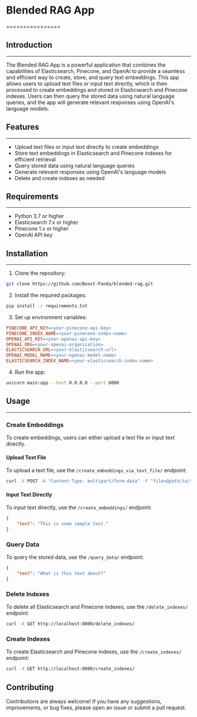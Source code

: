 # Blended RAG App
================

## Introduction
------------

The Blended RAG App is a powerful application that combines the capabilities of Elasticsearch, Pinecone, and OpenAI to provide a seamless and efficient way to create, store, and query text embeddings. This app allows users to upload text files or input text directly, which is then processed to create embeddings and stored in Elasticsearch and Pinecone indexes. Users can then query the stored data using natural language queries, and the app will generate relevant responses using OpenAI's language models.

## Features
--------

* Upload text files or input text directly to create embeddings
* Store text embeddings in Elasticsearch and Pinecone indexes for efficient retrieval
* Query stored data using natural language queries
* Generate relevant responses using OpenAI's language models
* Delete and create indexes as needed

## Requirements
------------

* Python 3.7 or higher
* Elasticsearch 7.x or higher
* Pinecone 1.x or higher
* OpenAI API key

## Installation
------------

1. Clone the repository:
```bash
git clone https://github.com/Boost-Panda/blended-rag.git
```
2. Install the required packages:
```bash
pip install -r requirements.txt
```
3. Set up environment variables:
```makefile
PINECONE_API_KEY=<your-pinecone-api-key>
PINECONE_INDEX_NAME=<your-pinecone-index-name>
OPENAI_API_KEY=<your-openai-api-key>
OPENAI_ORG=<your-openai-organization>
ELASTICSEARCH_URL=<your-elasticsearch-url>
OPENAI_MODEL_NAME=<your-openai-model-name>
ELASTICSEARCH_INDEX_NAME=<your-elasticsearch-index-name>
```
4. Run the app:
```bash
uvicorn main:app --host 0.0.0.0 --port 8000
```
## Usage
-----

### Create Embeddings

To create embeddings, users can either upload a text file or input text directly.

#### Upload Text File

To upload a text file, use the `/create_embeddings_via_text_file/` endpoint:
```bash
curl -X POST -H "Content-Type: multipart/form-data" -F "file=@path/to/text/file.txt" http://localhost:8000/create_embeddings_via_text_file/
```
#### Input Text Directly

To input text directly, use the `/create_embeddings/` endpoint:
```json
{
    "text": "This is some sample text."
}
```
### Query Data

To query the stored data, use the `/query_data/` endpoint:
```json
{
    "text": "What is this text about?"
}
```
### Delete Indexes

To delete all Elasticsearch and Pinecone indexes, use the `/delete_indexes/` endpoint:
```bash
curl -X GET http://localhost:8000/delete_indexes/
```
### Create Indexes

To create Elasticsearch and Pinecone indexes, use the `/create_indexes/` endpoint:
```bash
curl -X GET http://localhost:8000/create_indexes/
```
Contributing
------------

Contributions are always welcome! If you have any suggestions, improvements, or bug fixes, please open an issue or submit a pull request.
